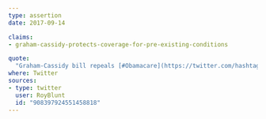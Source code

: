 ```yaml
---
type: assertion
date: 2017-09-14

claims:
- graham-cassidy-protects-coverage-for-pre-existing-conditions

quote:
  "Graham-Cassidy bill repeals [#Obamacare](https://twitter.com/hashtag/Obamacare?src=hash) mandates, protects those w/ pre-existing conditions, makes quality care more affordable"
where: Twitter
sources:
- type: twitter
  user: RoyBlunt
  id: "908397924551458818"
---
```

